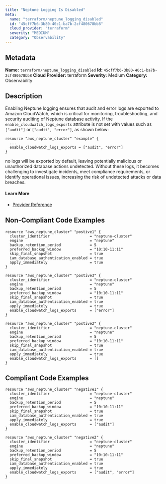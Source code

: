 ```yaml
---
title: "Neptune Logging Is Disabled"
meta:
  name: "terraform/neptune_logging_disabled"
  id: "45cff7b6-3b80-40c1-ba7b-2cf480678bb8"
  cloud_provider: "terraform"
  severity: "MEDIUM"
  category: "Observability"
---
```

## Metadata
**Name:** `terraform/neptune_logging_disabled`
**Id:** `45cff7b6-3b80-40c1-ba7b-2cf480678bb8`
**Cloud Provider:** terraform
**Severity:** Medium
**Category:** Observability
## Description
Enabling Neptune logging ensures that audit and error logs are exported to Amazon CloudWatch, which is critical for monitoring, troubleshooting, and security auditing of Neptune database activity. If the `enable_cloudwatch_logs_exports` attribute is not set with values such as `["audit"]` or `["audit", "error"]`, as shown below:

```
resource "aws_neptune_cluster" "example" {
  ...
  enable_cloudwatch_logs_exports = ["audit", "error"]
}
```

no logs will be exported by default, leaving potentially malicious or unauthorized database actions undetected. Without these logs, it becomes challenging to investigate incidents, meet compliance requirements, or identify operational issues, increasing the risk of undetected attacks or data breaches.

#### Learn More

 - [Provider Reference](https://registry.terraform.io/providers/hashicorp/aws/latest/docs/resources/neptune_cluster#enable_cloudwatch_logs_exports)

## Non-Compliant Code Examples
```aws
resource "aws_neptune_cluster" "postive1" {
  cluster_identifier                  = "neptune-cluster"
  engine                              = "neptune"
  backup_retention_period             = 5
  preferred_backup_window             = "10:10-11:11"
  skip_final_snapshot                 = true
  iam_database_authentication_enabled = true
  apply_immediately                   = true
}

```

```aws
resource "aws_neptune_cluster" "postive3" {
  cluster_identifier                  = "neptune-cluster"
  engine                              = "neptune"
  backup_retention_period             = 5
  preferred_backup_window             = "10:10-11:11"
  skip_final_snapshot                 = true
  iam_database_authentication_enabled = true
  apply_immediately                   = true
  enable_cloudwatch_logs_exports      = ["error"]
}

```

```aws
resource "aws_neptune_cluster" "postive2" {
  cluster_identifier                  = "neptune-cluster"
  engine                              = "neptune"
  backup_retention_period             = 5
  preferred_backup_window             = "10:10-11:11"
  skip_final_snapshot                 = true
  iam_database_authentication_enabled = true
  apply_immediately                   = true
  enable_cloudwatch_logs_exports      = []
}

```

## Compliant Code Examples
```aws
resource "aws_neptune_cluster" "negative1" {
  cluster_identifier                  = "neptune-cluster"
  engine                              = "neptune"
  backup_retention_period             = 5
  preferred_backup_window             = "10:10-11:11"
  skip_final_snapshot                 = true
  iam_database_authentication_enabled = true
  apply_immediately                   = true
  enable_cloudwatch_logs_exports      = ["audit"]
}

resource "aws_neptune_cluster" "negative2" {
  cluster_identifier                  = "neptune-cluster"
  engine                              = "neptune"
  backup_retention_period             = 5
  preferred_backup_window             = "10:10-11:11"
  skip_final_snapshot                 = true
  iam_database_authentication_enabled = true
  apply_immediately                   = true
  enable_cloudwatch_logs_exports      = ["audit", "error"]
}

```